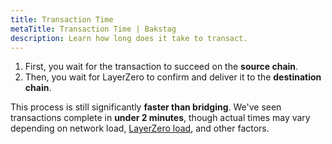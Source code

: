 ```yaml
---
title: Transaction Time
metaTitle: Transaction Time | Bakstag
description: Learn how long does it take to transact.
---
```


1. First, you wait for the transaction to succeed on the **source chain**.
2. Then, you wait for LayerZero to confirm and deliver it to the **destination chain**.

This process is still significantly **faster than bridging**. We've seen transactions complete in **under 2 minutes**, though actual times may vary depending on network load, [LayerZero load](https://layerzeroscan.com), and other factors.